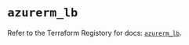# `azurerm_lb`

Refer to the Terraform Registory for docs: [`azurerm_lb`](https://registry.terraform.io/providers/hashicorp/azurerm/3.56.0/docs/resources/lb).

